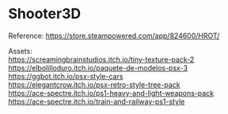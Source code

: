 # Shooter3D

Reference:
https://store.steampowered.com/app/824600/HROT/

Assets:  
https://screamingbrainstudios.itch.io/tiny-texture-pack-2  
https://elbolilloduro.itch.io/paquete-de-modelos-psx-3  
https://ggbot.itch.io/psx-style-cars  
https://elegantcrow.itch.io/psx-retro-style-tree-pack  
https://ace-spectre.itch.io/ps1-heavy-and-light-weapons-pack  
https://ace-spectre.itch.io/train-and-railway-ps1-style  
